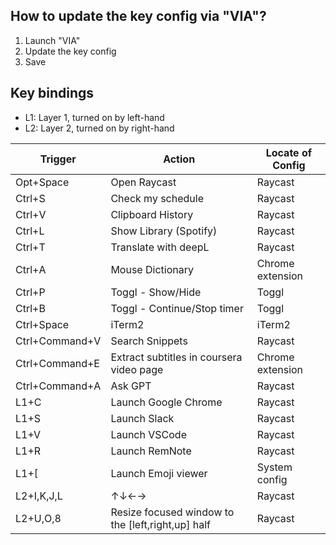 ## How to update the key config via "VIA"?
1. Launch "VIA"
2. Update the key config
3. Save

## Key bindings
- L1: Layer 1, turned on by left-hand
- L2: Layer 2, turned on by right-hand

|Trigger|Action|Locate of Config|
|---|---|---|
|Opt+Space|Open Raycast|Raycast|
|Ctrl+S|Check my schedule|Raycast|
|Ctrl+V|Clipboard History|Raycast|
|Ctrl+L|Show Library (Spotify)|Raycast|
|Ctrl+T|Translate with deepL|Raycast|
|Ctrl+A|Mouse Dictionary|Chrome extension|
|Ctrl+P|Toggl - Show/Hide|Toggl|
|Ctrl+B|Toggl - Continue/Stop timer|Toggl|
|Ctrl+Space|iTerm2|iTerm2|
|Ctrl+Command+V|Search Snippets|Raycast|
|Ctrl+Command+E|Extract subtitles in coursera video page|Chrome extension|
|Ctrl+Command+A|Ask GPT|Raycast|
|L1+C|Launch Google Chrome|Raycast|
|L1+S|Launch Slack|Raycast|
|L1+V|Launch VSCode|Raycast|
|L1+R|Launch RemNote|Raycast|
|L1+[|Launch Emoji viewer|System config|
|L2+I,K,J,L|↑↓←→|Raycast|
|L2+U,O,8|Resize focused window to the [left,right,up] half|Raycast|
